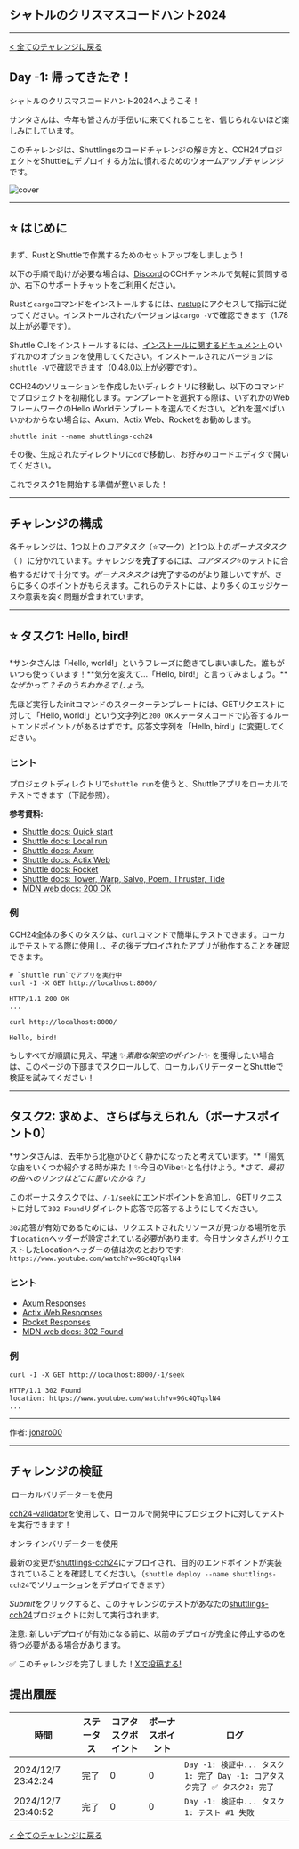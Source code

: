 ## シャトルのクリスマスコードハント2024

---

[< 全てのチャレンジに戻る](https://console.shuttle.dev/shuttlings/cch24)

## Day -1: 帰ってきたぞ！

シャトルのクリスマスコードハント2024へようこそ！

サンタさんは、今年も皆さんが手伝いに来てくれることを、信じられないほど楽しみにしています。

このチャレンジは、Shuttlingsのコードチャレンジの解き方と、CCH24プロジェクトをShuttleにデプロイする方法に慣れるためのウォームアップチャレンジです。

![cover](https://console.shuttle.dev/api/shuttlings/assets/cch24/-1.png)

---

## ⭐ はじめに

まず、RustとShuttleで作業するためのセットアップをしましょう！

以下の手順で助けが必要な場合は、[Discord](https://discord.gg/shuttle)のCCHチャンネルで気軽に質問するか、右下のサポートチャットをご利用ください。

Rustと`cargo`コマンドをインストールするには、[rustup](https://rustup.rs/)にアクセスして指示に従ってください。インストールされたバージョンは`cargo -V`で確認できます（1.78以上が必要です）。

Shuttle CLIをインストールするには、[インストールに関するドキュメント](https://docs.shuttle.dev/getting-started/installation)のいずれかのオプションを使用してください。インストールされたバージョンは`shuttle -V`で確認できます（0.48.0以上が必要です）。

CCH24のソリューションを作成したいディレクトリに移動し、以下のコマンドでプロジェクトを初期化します。テンプレートを選択する際は、いずれかのWebフレームワークのHello Worldテンプレートを選んでください。どれを選べばいいかわからない場合は、Axum、Actix Web、Rocketをお勧めします。

```
shuttle init --name shuttlings-cch24
```

その後、生成されたディレクトリに`cd`で移動し、お好みのコードエディタで開いてください。

これでタスク1を開始する準備が整いました！

---

## チャレンジの構成

各チャレンジは、1つ以上の*コアタスク*（⭐マーク）と1つ以上の*ボーナスタスク*（ ）に分かれています。チャレンジを**完了**するには、*コアタスク*⭐のテストに合格するだけで十分です。*ボーナスタスク* は完了するのがより難しいですが、さらに多くのポイントがもらえます。これらのテストには、より多くのエッジケースや意表を突く問題が含まれています。

---

## ⭐ タスク1: Hello, bird!

*サンタさんは「Hello, world!」というフレーズに飽きてしまいました。誰もがいつも使っています！**気分を変えて…「Hello, bird!」と言ってみましょう。***なぜかって？そのうちわかるでしょう。*

先ほど実行したinitコマンドのスターターテンプレートには、GETリクエストに対して「Hello, world!」という文字列と`200 OK`ステータスコードで応答するルートエンドポイント`/`があるはずです。応答文字列を「Hello, bird!」に変更してください。

### ヒント

プロジェクトディレクトリで`shuttle run`を使うと、Shuttleアプリをローカルでテストできます（下記参照）。

**参考資料:**

- [Shuttle docs: Quick start](https://docs.shuttle.dev/getting-started/quick-start)
- [Shuttle docs: Local run](https://docs.shuttle.dev/getting-started/local-run)
- [Shuttle docs: Axum](https://docs.shuttle.dev/examples/axum)
- [Shuttle docs: Actix Web](https://docs.shuttle.dev/examples/actix)
- [Shuttle docs: Rocket](https://docs.shuttle.dev/examples/rocket)
- [Shuttle docs: Tower, Warp, Salvo, Poem, Thruster, Tide](https://docs.shuttle.dev/examples/other)
- [MDN web docs: 200 OK](https://developer.mozilla.org/en-US/docs/Web/HTTP/Status/200)

### 例

CCH24全体の多くのタスクは、`curl`コマンドで簡単にテストできます。ローカルでテストする際に使用し、その後デプロイされたアプリが動作することを確認できます。

```
# `shuttle run`でアプリを実行中
curl -I -X GET http://localhost:8000/

HTTP/1.1 200 OK
...
```
```
curl http://localhost:8000/

Hello, bird!
```

もしすべてが順調に見え、早速 ✨*素敵な架空のポイント*✨ を獲得したい場合は、このページの下部までスクロールして、ローカルバリデーターとShuttleで検証を試みてください！

---

## タスク2: 求めよ、さらば与えられん（ボーナスポイント0）

*サンタさんは、去年から北極がひどく静かになったと考えています。**「陽気な曲をいくつか紹介する時が来た！✨今日のVibe✨と名付けよう。**さて、最初の曲へのリンクはどこに置いたかな？」*

このボーナスタスクでは、`/-1/seek`にエンドポイントを追加し、GETリクエストに対して`302 Found`リダイレクト応答で応答するようにしてください。

`302`応答が有効であるためには、リクエストされたリソースが見つかる場所を示す`Location`ヘッダーが設定されている必要があります。今日サンタさんがリクエストしたLocationヘッダーの値は次のとおりです: `https://www.youtube.com/watch?v=9Gc4QTqslN4`

### ヒント

- [Axum Responses](https://docs.rs/axum/latest/axum/response/index.html)
- [Actix Web Responses](https://actix.rs/docs/response)
- [Rocket Responses](https://rocket.rs/v0.5/guide/responses/)
- [MDN web docs: 302 Found](https://developer.mozilla.org/en-US/docs/Web/HTTP/Status/302)

### 例

```
curl -I -X GET http://localhost:8000/-1/seek

HTTP/1.1 302 Found
location: https://www.youtube.com/watch?v=9Gc4QTqslN4
...
```

---

作者: [jonaro00](https://github.com/jonaro00)

---

## チャレンジの検証

️ ローカルバリデーターを使用

[cch24-validator](https://crates.io/crates/cch24-validator)を使用して、ローカルで開発中にプロジェクトに対してテストを実行できます！

 オンラインバリデーターを使用

最新の変更が[shuttlings-cch24](https://console.shuttle.dev/projects/proj_01JEGNV8TP4KZH15S6R5WFNBT6)にデプロイされ、目的のエンドポイントが実装されていることを確認してください。（`shuttle deploy --name shuttlings-cch24`でソリューションをデプロイできます）

*Submit*をクリックすると、このチャレンジのテストがあなたの[shuttlings-cch24](https://console.shuttle.dev/projects/proj_01JEGNV8TP4KZH15S6R5WFNBT6)プロジェクトに対して実行されます。

注意: 新しいデプロイが有効になる前に、以前のデプロイが完全に停止するのを待つ必要がある場合があります。

✅ このチャレンジを完了しました！[Xで投稿する!](https://x.com/intent/tweet?text=I+just+completed+challenge+-1+on+Shuttle%27s+Christmas+Code+Hunt+2024%0A%0Ahttps%3A%2F%2Fwww.shuttle.dev%2Fcch%0A%0A%40shuttle_dev+%23shuttlings+%23cch24)

## 提出履歴

| 時間 | ステータス | コアタスクポイント | ボーナスポイント | ログ |
| --- | --- | --- | --- | --- |
| 2024/12/7 23:42:24 | 完了 | 0 | 0 | `Day -1: 検証中... タスク1: 完了 Day -1: コアタスク完了 ✅ タスク2: 完了 ` |
| 2024/12/7 23:40:52 | 完了 | 0 | 0 | `Day -1: 検証中... タスク1: テスト #1 失敗 ` |

[< 全てのチャレンジに戻る](https://console.shuttle.dev/shuttlings/cch24)
